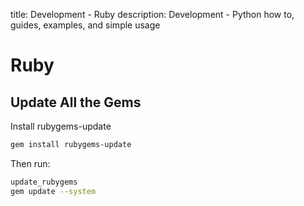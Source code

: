 title: Development - Ruby
description: Development - Python how to, guides, examples, and simple usage

# Ruby

## Update All the Gems

Install rubygems-update

```bash
gem install rubygems-update
```

Then run:

```bash
update_rubygems
gem update --system
```